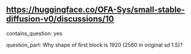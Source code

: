 ## https://huggingface.co/OFA-Sys/small-stable-diffusion-v0/discussions/10

contains_question: yes

question_part: Why shape of first block is 1920 (2560 in original sd 1.5)?